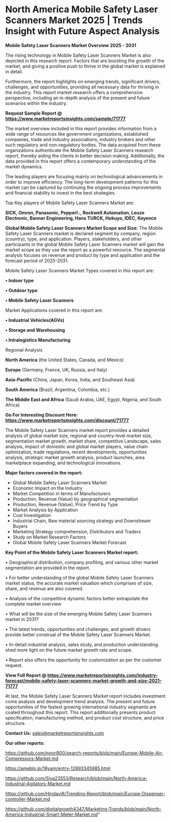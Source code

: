 # North America Mobile Safety Laser Scanners Market 2025 | Trends Insight with Future Aspect Analysis

<Strong> Mobile Safety Laser Scanners Market Overview 2025 - 2031</strong>

The rising technology in Mobile Safety Laser Scanners Market is also depicted in this research report. Factors that are boosting the growth of the market, and giving a positive push to thrive in the global market is explained in detail.

Furthermore, the report highlights on emerging trends, significant drivers, challenges, and opportunities, providing all necessary data for thriving in the industry. This report market research offers a comprehensive perspective, including an in-depth analysis of the present and future scenarios within the industry.

<strong>Request Sample Report @ <a href=https://www.marketreportsinsights.com/sample/71777>https://www.marketreportsinsights.com/sample/71777</a></strong>

The market overview included in this report provides information from a wide range of resources like government organizations, established companies, trade and industry associations, industry brokers and other such regulatory and non-regulatory bodies. The data acquired from these organizations authenticate the Mobile Safety Laser Scanners research report, thereby aiding the clients in better decision making. Additionally, the data provided in this report offers a contemporary understanding of the market dynamics.

The leading players are focusing mainly on technological advancements in order to improve efficiency. The long-term development patterns for this market can be captured by continuing the ongoing process improvements and financial stability to invest in the best strategies.

Top Key players of Mobile Safety Laser Scanners Market are:

<strong>SICK, Omron, Panasonic, Pepperlᛧ, Rockwell Automation, Leuze Electronic, Banner Engineering, Hans TURCK, Hokuyo, IDEC, Keyence</strong>

<strong><b>Global Mobile Safety Laser Scanners Market Scope and Size:</b></strong>
The Mobile Safety Laser Scanners market is declared segment by company, region (country), type, and application. Players, stakeholders, and other participants in the global Mobile Safety Laser Scanners market will gain the market scope as they use the report as a powerful resource. The segmental analysis focuses on revenue and product by type and application and the forecast period of 2025-2031.

Mobile Safety Laser Scanners Market Types covered in this report are:

<strong>• Indoor type

• Outdoor type

• Mobile Safety Laser Scanners</strong>

Market Applications covered in this report are:

<strong>• Industrial Vehicles(AGVs)

• Storage and Warehousing

• Intralogistics Manufacturing</strong> 

Regional Analysis

<strong>North America</strong> (the United States, Canada, and Mexico)

<strong>Europe</strong> (Germany, France, UK, Russia, and Italy)

<strong>Asia-Pacific</strong> (China, Japan, Korea, India, and Southeast Asia)

<strong>South America</strong> (Brazil, Argentina, Colombia, etc.)

<strong>The Middle East and Africa</strong> (Saudi Arabia, UAE, Egypt, Nigeria, and South Africa)

<strong>Go For Interesting Discount Here: <a href=https://www.marketreportsinsights.com/discount/71777>https://www.marketreportsinsights.com/discount/71777</a></strong>

The Mobile Safety Laser Scanners market report provides a detailed analysis of global market size, regional and country-level market size, segmentation market growth, market share, competitive Landscape, sales analysis, impact of domestic and global market players, value chain optimization, trade regulations, recent developments, opportunities analysis, strategic market growth analysis, product launches, area marketplace expanding, and technological innovations.

<strong><b>Major factors covered in the report:</b></strong>
<ul>
  <li>Global Mobile Safety Laser Scanners Market </li>
  <li>Economic Impact on the Industry</li>
  <li>Market Competition in terms of Manufacturers</li>
  <li>Production, Revenue (Value) by geographical segmentation</li>
  <li>Production, Revenue (Value), Price Trend by Type</li>
  <li>Market Analysis by Application</li>
  <li>Cost Investigation</li>
  <li>Industrial Chain, Raw material sourcing strategy and Downstream Buyers</li>
  <li>Marketing Strategy comprehension, Distributors and Traders</li>
  <li>Study on Market Research Factors</li>
  <li>Global Mobile Safety Laser Scanners Market Forecast</li>
</ul>

<strong><b>Key Point of the Mobile Safety Laser Scanners Market report:</b></strong>

• Geographical distribution, company profiling, and various other market segmentation are provided in the report.

• For better understanding of the global Mobile Safety Laser Scanners market status, the accurate market valuation which comprises of size, share, and revenue are also covered.

• Analysis of the competitive dynamic factors better extrapolate the complete market overview

• What will be the size of the emerging Mobile Safety Laser Scanners market in 2031?

• The latest trends, opportunities and challenges, and growth drivers provide better construal of the Mobile Safety Laser Scanners Market.

• In-detail industrial analysis, sales study, and production understanding shed more light on the future market growth rate and scope.

• Report also offers the opportunity for customization as per the customer request.

<strong><b>View Full Report @ <a href=https://www.marketreportsinsights.com/industry-forecast/mobile-safety-laser-scanners-market-growth-and-size-2021-71777>https://www.marketreportsinsights.com/industry-forecast/mobile-safety-laser-scanners-market-growth-and-size-2021-71777</a></b></strong>


At last, the Mobile Safety Laser Scanners Market report includes investment come analysis and development trend analysis. The present and future opportunities of the fastest growing international industry segments are coated throughout this report. This report additionally presents product specification, manufacturing method, and product cost structure, and price structure.

<strong>Contact Us:</strong>
sales@marketreportsinsights.com

<strong>Our other reports:</strong>

<a href=https://github.com/noori900/search-reports/blob/main/Europe-Mobile-Air-Compressors-Market.md>https://github.com/noori900/search-reports/blob/main/Europe-Mobile-Air-Compressors-Market.md</a>

<a href=https://ameblo.jp/18yam/entry-12893345985.html>https://ameblo.jp/18yam/entry-12893345985.html</a>

<a href=https://github.com/Siya23553/Research/blob/main/North-America-Industrial-Agitators-Market.md>https://github.com/Siya23553/Research/blob/main/North-America-Industrial-Agitators-Market.md</a>

<a href=https://github.com/Hindavi8/Trending-Report/blob/main/Europe-Dispenser-controller-Market.md>https://github.com/Hindavi8/Trending-Report/blob/main/Europe-Dispenser-controller-Market.md</a>

<a href=https://github.com/digitalgrowth4347/Marketing-Trands/blob/main/North-America-Industrial-Smart-Meter-Market.md>https://github.com/digitalgrowth4347/Marketing-Trands/blob/main/North-America-Industrial-Smart-Meter-Market.md</a>"
